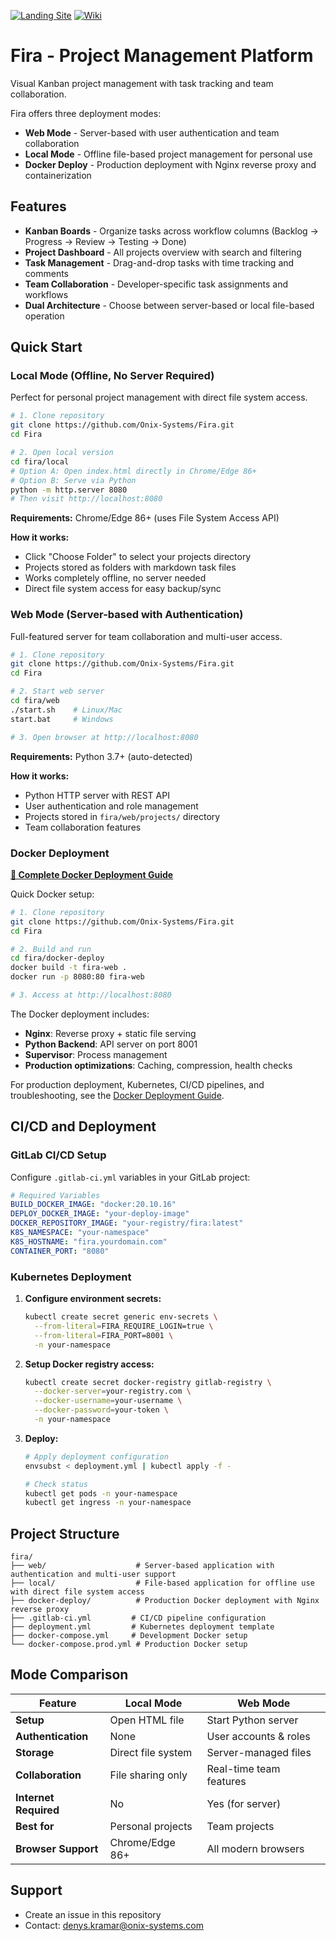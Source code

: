 
[![Landing Site](https://img.shields.io/badge/Website-Landing%20Page-blue?logo=web)](https://onix-systems-android-tasks.dev.onix.team/landing/index.html)
[![Wiki](https://img.shields.io/badge/Wiki-GitHub%20Wiki-green?logo=tools)](https://github.com/Onix-Systems/Fira/wiki)

# Fira - Project Management Platform

Visual Kanban project management with task tracking and team collaboration.

Fira offers three deployment modes:
- **Web Mode** - Server-based with user authentication and team collaboration
- **Local Mode** - Offline file-based project management for personal use
- **Docker Deploy** - Production deployment with Nginx reverse proxy and containerization

## Features

- **Kanban Boards** - Organize tasks across workflow columns (Backlog → Progress → Review → Testing → Done)
- **Project Dashboard** - All projects overview with search and filtering
- **Task Management** - Drag-and-drop tasks with time tracking and comments
- **Team Collaboration** - Developer-specific task assignments and workflows
- **Dual Architecture** - Choose between server-based or local file-based operation

## Quick Start

### Local Mode (Offline, No Server Required)

Perfect for personal project management with direct file system access.

```bash
# 1. Clone repository
git clone https://github.com/Onix-Systems/Fira.git
cd Fira

# 2. Open local version
cd fira/local
# Option A: Open index.html directly in Chrome/Edge 86+
# Option B: Serve via Python
python -m http.server 8080
# Then visit http://localhost:8080
```

**Requirements:** Chrome/Edge 86+ (uses File System Access API)

**How it works:**
- Click "Choose Folder" to select your projects directory
- Projects stored as folders with markdown task files
- Works completely offline, no server needed
- Direct file system access for easy backup/sync

### Web Mode (Server-based with Authentication)

Full-featured server for team collaboration and multi-user access.

```bash
# 1. Clone repository
git clone https://github.com/Onix-Systems/Fira.git
cd Fira

# 2. Start web server
cd fira/web
./start.sh    # Linux/Mac
start.bat     # Windows

# 3. Open browser at http://localhost:8080
```

**Requirements:** Python 3.7+ (auto-detected)

**How it works:**
- Python HTTP server with REST API
- User authentication and role management
- Projects stored in `fira/web/projects/` directory
- Team collaboration features

### Docker Deployment

**[📖 Complete Docker Deployment Guide](fira/docker-deploy/README.md)**

Quick Docker setup:

```bash
# 1. Clone repository
git clone https://github.com/Onix-Systems/Fira.git
cd Fira

# 2. Build and run
cd fira/docker-deploy
docker build -t fira-web .
docker run -p 8080:80 fira-web

# 3. Access at http://localhost:8080
```

The Docker deployment includes:
- **Nginx**: Reverse proxy + static file serving
- **Python Backend**: API server on port 8001
- **Supervisor**: Process management
- **Production optimizations**: Caching, compression, health checks

For production deployment, Kubernetes, CI/CD pipelines, and troubleshooting, see the [Docker Deployment Guide](fira/docker-deploy/README.md).


## CI/CD and Deployment

### GitLab CI/CD Setup

Configure `.gitlab-ci.yml` variables in your GitLab project:

```yaml
# Required Variables
BUILD_DOCKER_IMAGE: "docker:20.10.16"
DEPLOY_DOCKER_IMAGE: "your-deploy-image"
DOCKER_REPOSITORY_IMAGE: "your-registry/fira:latest"
K8S_NAMESPACE: "your-namespace"
K8S_HOSTNAME: "fira.yourdomain.com"
CONTAINER_PORT: "8080"
```

### Kubernetes Deployment

1. **Configure environment secrets:**
   ```bash
   kubectl create secret generic env-secrets \
     --from-literal=FIRA_REQUIRE_LOGIN=true \
     --from-literal=FIRA_PORT=8001 \
     -n your-namespace
   ```

2. **Setup Docker registry access:**
   ```bash
   kubectl create secret docker-registry gitlab-registry \
     --docker-server=your-registry.com \
     --docker-username=your-username \
     --docker-password=your-token \
     -n your-namespace
   ```

3. **Deploy:**
   ```bash
   # Apply deployment configuration
   envsubst < deployment.yml | kubectl apply -f -
   
   # Check status
   kubectl get pods -n your-namespace
   kubectl get ingress -n your-namespace
   ```

## Project Structure

```
fira/
├── web/                    # Server-based application with authentication and multi-user support
├── local/                  # File-based application for offline use with direct file system access
├── docker-deploy/          # Production Docker deployment with Nginx reverse proxy
├── .gitlab-ci.yml         # CI/CD pipeline configuration
├── deployment.yml         # Kubernetes deployment template
├── docker-compose.yml     # Development Docker setup
└── docker-compose.prod.yml # Production Docker setup
```

## Mode Comparison

| Feature | Local Mode | Web Mode |
|---------|---------------|-------------|
| **Setup** | Open HTML file | Start Python server |
| **Authentication** | None | User accounts & roles |
| **Storage** | Direct file system | Server-managed files |
| **Collaboration** | File sharing only | Real-time team features |
| **Internet Required** | No | Yes (for server) |
| **Best for** | Personal projects | Team projects |
| **Browser Support** | Chrome/Edge 86+ | All modern browsers |


## Support

- Create an issue in this repository
- Contact: denys.kramar@onix-systems.com
